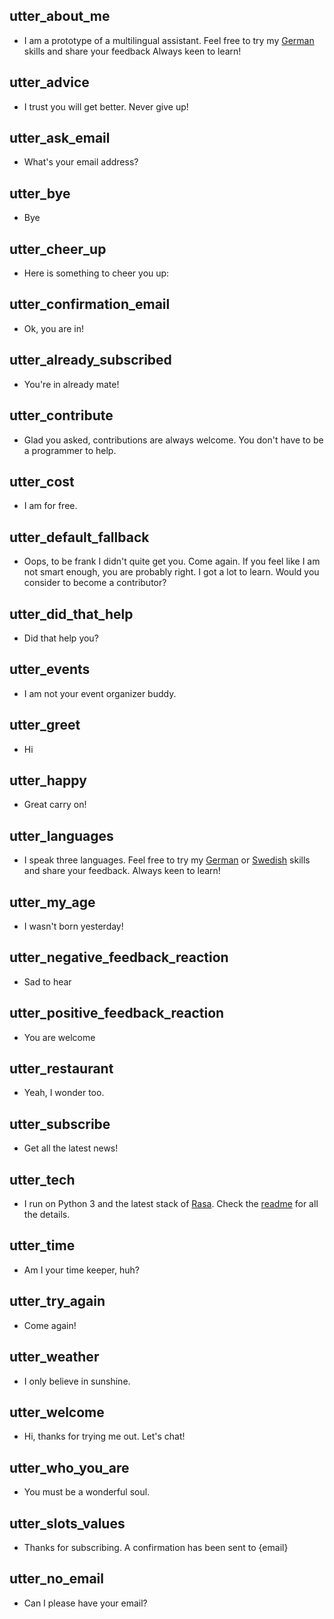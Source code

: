 ## utter_about_me
- I am a prototype of a multilingual assistant. Feel free to try my [German](#) skills and share your feedback Always keen to learn!
## utter_advice
- I trust you will get better. Never give up!
## utter_ask_email
- What's your email address?
## utter_bye
- Bye
## utter_cheer_up
- Here is something to cheer you up:
## utter_confirmation_email
- Ok, you are in!
## utter_already_subscribed
- You're in already mate!
## utter_contribute
- Glad you asked, contributions are always welcome. You don't have to be a programmer to help.
## utter_cost
- I am for free.
## utter_default_fallback
- Oops, to be frank I didn't quite get you. Come again. If you feel like I am not smart enough, you are probably right. I got a lot to learn. Would you consider to become a contributor?
## utter_did_that_help
- Did that help you?
## utter_events
- I am not your event organizer buddy.
## utter_greet
- Hi
## utter_happy
- Great carry on!
## utter_languages
- I speak three languages. Feel free to try my [German](#) or [Swedish](#) skills and share your feedback. Always keen to learn!
## utter_my_age
- I wasn't born yesterday!
## utter_negative_feedback_reaction
- Sad to hear
## utter_positive_feedback_reaction
- You are welcome
## utter_restaurant
- Yeah, I wonder too.
## utter_subscribe
- Get all the latest news!
## utter_tech
- I run on Python 3 and the latest stack of [Rasa](#). Check the [readme](#) for all the details.
## utter_time
- Am I your time keeper, huh?
## utter_try_again
- Come again!
## utter_weather
- I only believe in sunshine.
## utter_welcome
- Hi, thanks for trying me out. Let's chat!
## utter_who_you_are
- You must be a wonderful soul.
## utter_slots_values
- Thanks for subscribing. A confirmation has been sent to {email}
## utter_no_email
- Can I please have your email?
